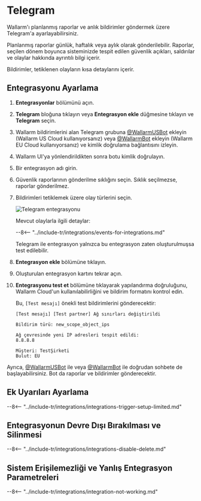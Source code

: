 # Telegram

Wallarm'ı planlanmış raporlar ve anlık bildirimler göndermek üzere Telegram'a ayarlayabilirsiniz.

Planlanmış raporlar günlük, haftalık veya aylık olarak gönderilebilir. Raporlar, seçilen dönem boyunca sisteminizde tespit edilen güvenlik açıkları, saldırılar ve olaylar hakkında ayrıntılı bilgi içerir.

Bildirimler, tetiklenen olayların kısa detaylarını içerir.

## Entegrasyonu Ayarlama

1. **Entegrasyonlar** bölümünü açın.
1. **Telegram** bloğuna tıklayın veya **Entegrasyon ekle** düğmesine tıklayın ve **Telegram** seçin.
1. Wallarm bildirimlerini alan Telegram grubuna [@WallarmUSBot](https://t.me/WallarmUSBot) ekleyin (Wallarm US Cloud kullanıyorsanız) veya [@WallarmBot](https://t.me/WallarmBot) ekleyin (Wallarm EU Cloud kullanıyorsanız) ve kimlik doğrulama bağlantısını izleyin.
1. Wallarm UI'ya yönlendirildikten sonra botu kimlik doğrulayın.
1. Bir entegrasyon adı girin.
1. Güvenlik raporlarının gönderilme sıklığını seçin. Sıklık seçilmezse, raporlar gönderilmez.
1. Bildirimleri tetiklemek üzere olay türlerini seçin.

    ![Telegram entegrasyonu](../../../images/user-guides/settings/integrations/add-telegram-integration.png)

    Mevcut olaylarla ilgili detaylar:

    --8<-- "../include-tr/integrations/events-for-integrations.md"

    Telegram ile entegrasyon yalnızca bu entegrasyon zaten oluşturulmuşsa test edilebilir.

1. **Entegrasyon ekle** bölümüne tıklayın.
1. Oluşturulan entegrasyon kartını tekrar açın.
1. **Entegrasyonu test et** bölümüne tıklayarak yapılandırma doğruluğunu, Wallarm Cloud'un kullanılabilirliğini ve bildirim formatını kontrol edin.

    Bu, `[Test mesajı]` önekli test bildirimlerini gönderecektir:

    ```
    [Test mesajı] [Test partner] Ağ sınırları değiştirildi

    Bildirim türü: new_scope_object_ips

    Ağ çevresinde yeni IP adresleri tespit edildi:
    8.8.8.8

    Müşteri: TestŞirketi
    Bulut: EU
    ```

Ayrıca, [@WallarmUSBot](https://t.me/WallarmUSBot) ile veya [@WallarmBot](https://t.me/WallarmBot) ile doğrudan sohbete de başlayabilirsiniz. Bot da raporlar ve bildirimler gönderecektir.

## Ek Uyarıları Ayarlama

--8<-- "../include-tr/integrations/integrations-trigger-setup-limited.md"

## Entegrasyonun Devre Dışı Bırakılması ve Silinmesi

--8<-- "../include-tr/integrations/integrations-disable-delete.md"

## Sistem Erişilemezliği ve Yanlış Entegrasyon Parametreleri

--8<-- "../include-tr/integrations/integration-not-working.md"
